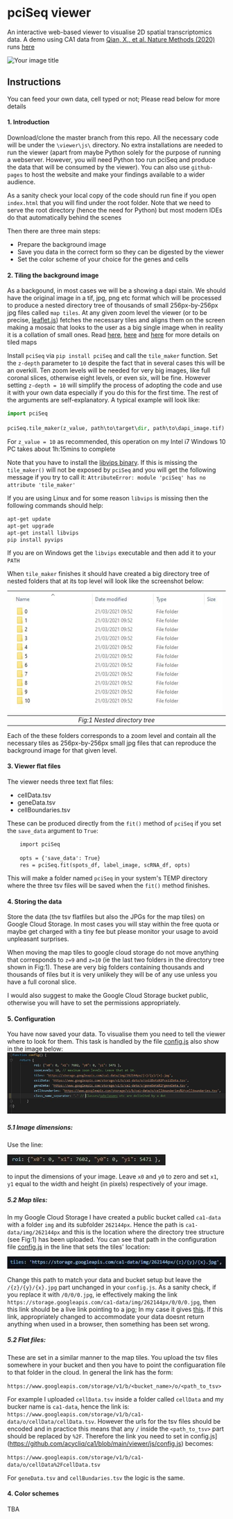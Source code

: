 # pciSeq viewer
An interactive web-based viewer to visualise 2D spatial transcriptomics data. A demo using 
CA1 data from [Qian, X., et al. Nature Methods (2020)](https://www.nature.com/articles/s41592-019-0631-4) runs
 [here](https://acycliq.github.io/ca1/)

<img src="viewer/assets/screenshot.jpg" alt="Your image title"/>

## Instructions
You can feed your own data, cell typed or not; Please read below for more details

#### 1. Introduction
Download/clone the master branch from this repo. All the necessary code will be under the `\viewer\js\` directory. 
No extra installations are needed to run the viewer (apart from maybe Python solely for the purpose of running a webserver. 
However, you will need Python too run pciSeq and produce the data that will be consumed by the viewer). You can also use `github-pages` to host the website and make your findings
available to a wider audience.

As a sanity check your local copy of the code should run fine if you open `index.html` that you will 
find under the root folder. Note that we need to serve the root directory (hence the need for Python) 
but most modern IDEs do that automatically behind the scenes    

Then there are three main steps:
 * Prepare the background image
 * Save you data in the correct form so they can be digested by the viewer
 * Set the color scheme of your choice for the genes and cells
 
#### 2. Tiling the background image
As a backgound, in most cases we will be a showing a dapi stain. We should have the original image in a tif, jpg, png etc format which will 
be processed to produce a nested directory tree of thousands of small 256px-by-256px jpg files called `map tiles`. At any given zoom level 
the viewer (or to be precise, [leaflet.js](www.leaflet.js)) fetches the necessary tiles and aligns them on the screen making a mosaic that looks 
to the user as a big single image when in reality it is a collation of small ones. 
Read [here](https://en.wikipedia.org/wiki/Tiled_web_map), [here](https://docs.microsoft.com/en-us/azure/azure-maps/zoom-levels-and-tile-grid?tabs=csharp) and
[here](https://www.e-education.psu.edu/geog585/node/706) for more details on tiled maps

Install `pciSeq` via `pip install pciSeq` and call the `tile_maker` function. Set the `z-depth` parameter to `10` despite the fact that in several cases this will be an overkill. Ten zoom levels will be needed for very big images, like 
full coronal slices, otherwise eight levels, or even six, will be fine. However setting `z-depth = 10` will simplify the process of adopting the code and use it with your 
own data especially if you do this for the first time. 
The rest of the arguments are self-explanatory. A typical example will look like:

```python
import pciSeq

pciSeq.tile_maker(z_value, path\to\target\dir, path\to\dapi_image.tif)
```

For `z_value = 10` as recommended, this operation on my Intel i7 Windows 10 PC takes about 1h:15mins to complete

Note that you have to install the [libvips binary](https://libvips.github.io/libvips/install.html). If this is missing the `tile_maker()` 
will not be exposed by `pciSeq` and you will get the following message if you try to call it: `AttributeError: module 'pciSeq' has no attribute 'tile_maker'`
 
If you are using Linux and for some reason `libvips` is missing then the following commands should help:
   
    apt-get update
    apt-get upgrade
    apt-get install libvips
    pip install pyvips

If you are on Windows get the `libvips` executable and then add it to your `PATH`

When `tile_maker` finishes it should have created a big directory tree of nested folders that at its top level will look like the screenshot below:

<!--
![directory_tree \label{mylabel}](viewer/assets/directory_tree.jpg)
Fig:1 Nested directory tree


<figure>
  <img src="viewer/assets/directory_tree.jpg" alt="my alt text"/>
  <figcaption>This is my caption text.</figcaption>
</figure>
-->

| ![space-1.jpg](viewer/assets/directory_tree.jpg) | 
|:--:| 
| *Fig:1 Nested directory tree* |


Each of the these folders corresponds to a zoom level and contain all the necessary tiles as 256px-by-256px small jpg files that can reproduce the background image for that given level.

#### 3. Viewer flat files
The viewer needs three text flat files:
* cellData.tsv
* geneData.tsv
* cellBoundaries.tsv

These can be produced directly from the `fit()` method of `pciSeq` if you set the `save_data` argument to `True`:
 
        import pciSeq

        opts = {'save_data': True}
        res = pciSeq.fit(spots_df, label_image, scRNA_df, opts)
This will make a folder named `pciSeq` in your system's TEMP directory where the three tsv files will be saved when the `fit()` method finishes.



#### 4. Storing the data
Store the data (the tsv flatfiles but also the JPGs for the map tiles) on Google Cloud Storage. In most cases you will stay within the free quota or 
maybe get charged with a tiny fee but please monitor your usage to avoid unpleasant surprises. 

When moving the map tiles to google cloud storage do not move anything that corresponds to `z=9` and `z=10` (ie the last two folders in the directory tree shown in Fig:1).
These are very big folders containing thousands and thousands of files but it is very unlikely they will be of any use unless you have a full coronal slice.

I would also suggest to make the Google Cloud Storage bucket public, otherwise you will have to set the permissions appropriately.


#### 5. Configuration
You have now saved your data. To visualise them you need to tell the viewer where to look for them. This task is handled by the file
[config.js](https://github.com/acycliq/ca1/blob/main/viewer/js/config.js) also show in the image below:
![config.js \label{config.js}](viewer/assets/config.jpg)

##### 5.1 Image dimensions:
Use the line:

![roi_config.js \label{roi_config.js}](viewer/assets/roi_config.jpg)

to input the dimensions of your image. Leave `x0` and `y0` to zero and set `x1`, `y1` equal to the width and height (in pixels) respectively of your image.

##### 5.2 Map tiles:
In my Google Cloud Storage I have created a public bucket called `ca1-data` with a folder `img` and its subfolder `262144px`. Hence the path is `ca1-data/img/262144px` and 
this is the location where the directory tree structure (see Fig:1) has been uploaded. You can see that path in the configuration file [config.js](https://github.com/acycliq/ca1/blob/main/viewer/js/config.js)
in the line that sets the tiles' location:

![tiles_config \label{tiles_config}](viewer/assets/tiles_config.jpg)

Change this path to match your data and bucket setup but leave the `/{z}/{y}/{x}.jpg` part unchanged in your `config.js`. As a sanity check, if you replace it with  `/0/0/0.jpg`, ie effectively making the link
`https://storage.googleapis.com/ca1-data/img/262144px/0/0/0.jpg`, then this link should be a live link pointing to a jpg; In my case it gives [this](https://storage.googleapis.com/ca1-data/img/262144px/0/0/0.jpg).
If this link, appropriately changed to accommodate your data doesnt return anything when used in a browser, then something has been set wrong.

##### 5.2 Flat files:
These are set in a similar manner to the map tiles. You upload the tsv files somewhere in your bucket and then you have to point the configuaration file to that folder in the cloud. 
In general the link has the form:

`https://www.googleapis.com/storage/v1/b/<bucket_name>/o/<path_to_tsv>`

For example I
uploaded `cellData.tsv` inside a folder called `cellData` and my bucker name is `ca1-data`, hence the link is: `https://www.googleapis.com/storage/v1/b/ca1-data/o/cellData/cellData.tsv`.
However the urls for the tsv files should be encoded and in practice this means that any `/` inside the `<path_to_tsv>` part should be replaced by `%2F`. Therefore the link you need to
set in  config.js](https://github.com/acycliq/ca1/blob/main/viewer/js/config.js) becomes:

`https://www.googleapis.com/storage/v1/b/ca1-data/o/cellData%2FcellData.tsv`

For `geneData.tsv` and `cellBundaries.tsv` the logic is the same.
#### 4. Color schemes
TBA




